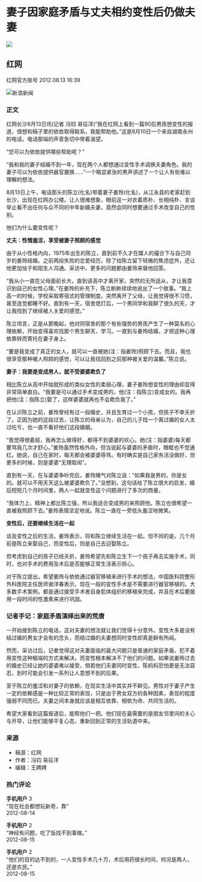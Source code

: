 # 妻子因家庭矛盾与丈夫相约变性后仍做夫妻

![](//n.sinaimg.cn/sinakd10200/360/w180h180/20221208/6996-f61d7d9fa1e0defff9079fb329bbe345.jpg)

## 红网

红网官方账号 2012.08.13 16:39

![新浪新闻](https://n.sinaimg.cn/default/80905340/20200331/sinalogo.png)

### 正文

红网长沙8月13日讯(记者 冯钧 易征洋)“我在红网上看到一篇90后男孩想变性的报道，很想和稿子里的依依取得联系，我能帮助他。”这是8月10日一个来自湖南永州的电话。电话那端的声音急切中带着渴望。

“您可以为依依提供哪些帮助呢？”

“我和我的妻子结婚不到一年，现在两个人都想通过变性手术调换夫妻角色。我的妻子可以为依依提供器官置换……”一个略显紧张的男声讲述了一个让人有些难以理解的想法。

8月13日上午，电话那头的陈立(化名)带着妻子姜玲(化名)，从江永县的老家赶到长沙，出现在红网办公楼。让人很难想象，眼前这一对衣着质朴、长相纯朴、言谈举止看不出任何与众不同的中年新婚夫妻，竟然会同时想要通过手术改变自己的性别。

他们为什么要变性呢？

**丈夫：性情羞涩，享受被妻子照顾的感觉**

由于从小性格内向，1975年出生的陈立，直到前不久才在媒人的撮合下与自己同岁的姜玲结婚。之前两段失败的恋爱经历，除了给陈立留下轻微的焦虑症外，还让他更加怯于和陌生人沟通。采访中，更多的问题都由姜玲来替他回答。

“我从小一直在父母面前长大，直到读高中才离开家，突然的无所适从，才让我意识到自己的女性心理。”在姜玲的补充下，陈立断断续续地说出了一个故事。“我上高一的时候，学校采取寄宿式的管理制度。突然离开了父母，让我觉得很不习惯，甚至连觉都睡不好。直到有一天，宿舍熄灯后，一个男同学和我聊了很久的天，才让我找到了继续被人关爱的感觉。”

陈立坦言，正是从那晚起，他对同宿舍的那个有些强势的男孩产生了一种莫名的心理依赖，开始变得喜欢找那个男生聊天、学习。一直到与姜玲结婚，才把这种心理依靠转而寄托在妻子身上。

“要是我变成了真正的女人，就可以一直被她(注：指姜玲)照顾下去。而且，我也很享受那种被人照顾的感觉，可以让我找回到之前那种被关爱的温馨。”陈立说。

**妻子：我要是变成男人，就不受婆婆欺负了**

相比陈立从高中开始就形成的类似女性的柔弱心理，妻子姜玲想变性的理由却显得非常简单直白。“我要是可以通过手术变成男的，他(注：指陈立)变成女的。我再把他(注：指陈立)娶了，这样婆婆就再也不会欺负我了。”

在认识陈立之前，姜玲曾经有过一段婚史，并且生育过一个小孩，但孩子不幸夭折了。正因为她的这段过去，让陈立的母亲认为，自己的儿子找一个离过婚的女人太过吃亏，也一直不看好他们这段婚姻。

“我觉得很委屈，我再怎么做得好，都得不到婆婆的欢心。她(注：指婆婆)每天都要骂我几次才舒心。”姜玲虽然性格外向，但当说起与婆婆的矛盾时，眼眶也不觉通红。她说，自己在家时，每天都会被婆婆辱骂。有时确实是自己家务活没做好，但更多的时候，则是婆婆“无理取闹”。

直到有一天，在与婆婆争吵完后，姜玲赌气对陈立说：“如果我是男的，你是女的。就可以不用天天这么被婆婆欺负了。”没想到，这句话给了陈立很大的启发，婚后短短几个月时间里，两人一起就变性这个问题进行了多次的商量。

“我体力上、精神上都比陈立强，所以我适合变成男的来照顾他。陈立也很希望一直被我照顾下去。”姜玲表情坚定地说。陈立一直在一旁低头羞涩地微笑。

**变性后，还要继续生活在一起**

谈及变性之后的生活，姜玲表示，将和陈立继续生活在一起。但不同的是，几个月前是陈立来娶自己，而变性后，则是自己去迎娶陈立。

但考虑到自己的孩子已经夭折，姜玲希望先和陈立生下一个孩子再去实施手术，同时，也对手术的费用及术后是否能够正常生活表示担心。

对于陈立提出，希望姜玲与依依通过器官移植来进行手术的想法，中国医科院整形外科医院主任医师谢洋春表示，现在一般的变性手术是不需要进行器官移植的。大多数手术案例，都是通过接受手术者自身肌体组织的移植来完成，并且在术后要服用一段时间的性激素来进行巩固。

### 记者手记：家庭矛盾演绎出来的荒唐

一开始接到陈立的电话，这对夫妻的想法就让我们觉得十分意外。变性大多是没有结过婚的男女才会有的念头，而结过婚的夫妻想同时变性却真是鲜有所闻。

然而，采访过后，记者觉得这对夫妻面临的最大问题只是普通的家庭矛盾，犯不着用变性这种极端的方式来解决，而变性根本解决不了他们的问题。如果说姜玲过去的婚史已经让她的婆婆难以接受，倘若他们夫妻同时变性，陈妈妈恐怕更是无法容忍，到时可能会引发一系列让人意想不到的后果。

至于陈立的羞涩和对妻子的依赖，在现实生活中其实并不鲜见。男性对于妻子产生一定的依赖感是一种比较正常的表现，只是出于男女双方的各种因素，表现的程度强弱不同而已。夫妻之间本身就应该是相互依靠、相依为命、共同生活的。

希望大家看到这篇报道后，能帮他们一把。他们现在最需要的是朋友邻里间的关心与开导，让他们能够平复心态，重新回到正常的生活轨道中来。

### 来源

* 稿源：红网
* 作者：冯钧 易征洋
* 编辑：王娉娉

### 热门评论

**手机用户** 3  
“现在社会都想玩新奇，靠”  
2012-08-14

**手机用户** 2  
“神经有问题，吃了饭找不到事做。”  
2012-08-15

**手机用户** 2  
“他们的目的达不到的，一人变性手术几十万，术后用药很长时间，何况是两人，还是农民。”  
2012-08-15